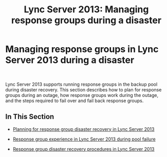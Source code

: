 ﻿---
title: 'Lync Server 2013: Managing response groups during a disaster'
TOCTitle: Managing response groups during a disaster
ms:assetid: 9f14e677-7be8-4f08-88ba-444ec2148ce8
ms:mtpsurl: https://technet.microsoft.com/en-us/library/JJ688154(v=OCS.15)
ms:contentKeyID: 49733757
ms.date: 07/23/2014
mtps_version: v=OCS.15
---

# Managing response groups in Lync Server 2013 during a disaster

 


Lync Server 2013 supports running response groups in the backup pool during disaster recovery. This section describes how to plan for response groups during an outage, how response groups work during the outage, and the steps required to fail over and fail back response groups.

## In This Section

  - [Planning for response group disaster recovery in Lync Server 2013](lync-server-2013-planning-for-response-group-disaster-recovery.md)

  - [Response group experience in Lync Server 2013 during pool failure](lync-server-2013-response-group-experience-during-pool-failure.md)

  - [Response group disaster recovery procedures in Lync Server 2013](lync-server-2013-response-group-disaster-recovery-procedures.md)

